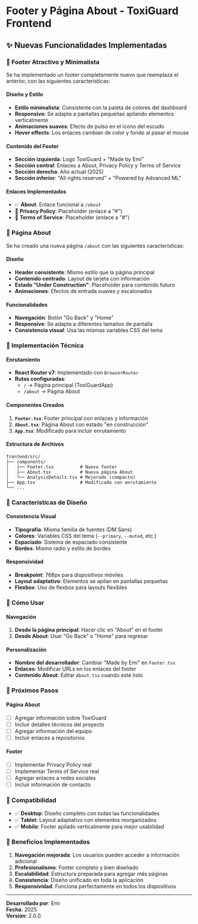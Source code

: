 # Footer y Página About - ToxiGuard Frontend

## ✨ Nuevas Funcionalidades Implementadas

### 🦶 Footer Atractivo y Minimalista

Se ha implementado un footer completamente nuevo que reemplaza el anterior, con las siguientes características:

#### **Diseño y Estilo**

- **Estilo minimalista**: Consistente con la paleta de colores del dashboard
- **Responsivo**: Se adapta a pantallas pequeñas apilando elementos verticalmente
- **Animaciones suaves**: Efecto de pulso en el icono del escudo
- **Hover effects**: Los enlaces cambian de color y fondo al pasar el mouse

#### **Contenido del Footer**

- **Sección izquierda**: Logo ToxiGuard + "Made by Emi"
- **Sección central**: Enlaces a About, Privacy Policy y Terms of Service
- **Sección derecha**: Año actual (2025)
- **Sección inferior**: "All rights reserved" + "Powered by Advanced ML"

#### **Enlaces Implementados**

- ✅ **About**: Enlace funcional a `/about`
- 🔄 **Privacy Policy**: Placeholder (enlace a "#")
- 🔄 **Terms of Service**: Placeholder (enlace a "#")

### 📄 Página About

Se ha creado una nueva página `/about` con las siguientes características:

#### **Diseño**

- **Header consistente**: Mismo estilo que la página principal
- **Contenido centrado**: Layout de tarjeta con información
- **Estado "Under Construction"**: Placeholder para contenido futuro
- **Animaciones**: Efectos de entrada suaves y escalonados

#### **Funcionalidades**

- **Navegación**: Botón "Go Back" y "Home"
- **Responsive**: Se adapta a diferentes tamaños de pantalla
- **Consistencia visual**: Usa las mismas variables CSS del tema

### 🔧 Implementación Técnica

#### **Enrutamiento**

- **React Router v7**: Implementado con `BrowserRouter`
- **Rutas configuradas**:
  - `/` → Página principal (ToxiGuardApp)
  - `/about` → Página About

#### **Componentes Creados**

1. **`Footer.tsx`**: Footer principal con enlaces y información
2. **`About.tsx`**: Página About con estado "en construcción"
3. **`App.tsx`**: Modificado para incluir enrutamiento

#### **Estructura de Archivos**

```
frontend/src/
├── components/
│   ├── Footer.tsx          # Nuevo footer
│   ├── About.tsx           # Nueva página About
│   └── AnalysisDetails.tsx # Mejorado (compacto)
├── App.tsx                 # Modificado con enrutamiento
└── ...
```

### 🎨 Características de Diseño

#### **Consistencia Visual**

- **Tipografía**: Misma familia de fuentes (DM Sans)
- **Colores**: Variables CSS del tema (`--primary`, `--muted`, etc.)
- **Espaciado**: Sistema de espaciado consistente
- **Bordes**: Mismo radio y estilo de bordes

#### **Responsividad**

- **Breakpoint**: 768px para dispositivos móviles
- **Layout adaptativo**: Elementos se apilan en pantallas pequeñas
- **Flexbox**: Uso de flexbox para layouts flexibles

### 🚀 Cómo Usar

#### **Navegación**

1. **Desde la página principal**: Hacer clic en "About" en el footer
2. **Desde About**: Usar "Go Back" o "Home" para regresar

#### **Personalización**

- **Nombre del desarrollador**: Cambiar "Made by Emi" en `Footer.tsx`
- **Enlaces**: Modificar URLs en los enlaces del footer
- **Contenido About**: Editar `About.tsx` cuando esté listo

### 🔮 Próximos Pasos

#### **Página About**

- [ ] Agregar información sobre ToxiGuard
- [ ] Incluir detalles técnicos del proyecto
- [ ] Agregar información del equipo
- [ ] Incluir enlaces a repositorios

#### **Footer**

- [ ] Implementar Privacy Policy real
- [ ] Implementar Terms of Service real
- [ ] Agregar enlaces a redes sociales
- [ ] Incluir información de contacto

### 📱 Compatibilidad

- ✅ **Desktop**: Diseño completo con todas las funcionalidades
- ✅ **Tablet**: Layout adaptativo con elementos reorganizados
- ✅ **Mobile**: Footer apilado verticalmente para mejor usabilidad

### 🎯 Beneficios Implementados

1. **Navegación mejorada**: Los usuarios pueden acceder a información adicional
2. **Profesionalismo**: Footer completo y bien diseñado
3. **Escalabilidad**: Estructura preparada para agregar más páginas
4. **Consistencia**: Diseño unificado en toda la aplicación
5. **Responsividad**: Funciona perfectamente en todos los dispositivos

---

**Desarrollado por**: Emi  
**Fecha**: 2025  
**Versión**: 2.0.0
